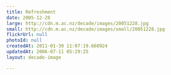 ```yaml
---
title: Refreshment
date: 2005-12-28
large: http://cdn.m.ac.nz/decade/images/20051228.jpg
small: http://cdn.m.ac.nz/decade/images/small/20051228.jpg
flickrUrl: null
photoId: null
createdAt: 2011-01-30 11:07:19.660924
updatedAt: 2006-07-11 05:29:25
layout: decade-image

---
```


